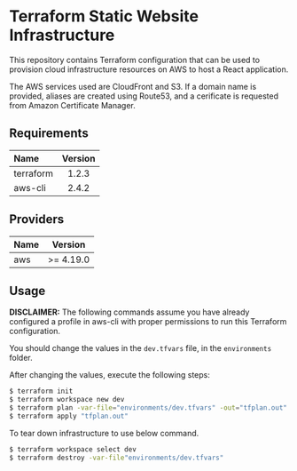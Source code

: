 # Terraform Static Website Infrastructure

This repository contains Terraform configuration that can be used to provision
cloud infrastructure resources on AWS to host a React application.

The AWS services used are CloudFront and S3. If a domain name is provided,
aliases are created using Route53, and a cerificate is requested from Amazon
Certificate Manager.

## Requirements

| Name      | Version |
|:----------|:-------:|
| terraform | 1.2.3   |
| aws-cli   | 2.4.2   |

## Providers

| Name | Version   |
|:-----|:---------:|
| aws  | >= 4.19.0 |


## Usage

**DISCLAIMER:** The following commands assume you have already configured a
profile in aws-cli with proper permissions to run this Terraform configuration.

You should change the values in the `dev.tfvars` file, in the `environments`
folder.

After changing the values, execute the following steps:

```sh
$ terraform init
$ terraform workspace new dev
$ terraform plan -var-file="environments/dev.tfvars" -out="tfplan.out"
$ terraform apply "tfplan.out"
```

To tear down infrastructure to use below command.

```sh
$ terraform workspace select dev
$ terraform destroy -var-file"environments/dev.tfvars"
```